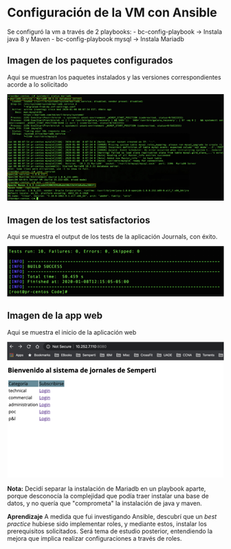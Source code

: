 # Configuración de la VM con Ansible

Se configuró la vm a través de 2 playbooks:
	- bc-config-playbook -> Instala java 8 y Maven
	- bc-config-playbook mysql -> Instala Mariadb

## Imagen de los paquetes configurados
Aqui se muestran los paquetes instalados y las versiones correspondientes acorde a lo solicitado

![Componentes instalados](/Images/Installed-components.jpg)

## Imagen de los test satisfactorios

Aqui se muestra el output de los tests de la aplicación Journals, con éxito.

![Test aplicativo](/Images/maven-tests.jpg)

## Imagen de la app web

Aqui se muestra el inicio de la aplicación web


![Interfaz Web App](/Images/app.png)


**Nota:** 	Decidí separar la instalación de Mariadb en un playbook aparte, porque desconocía la complejidad que podía traer instalar una base de datos, y no quería que "comprometa" la instalación de java y maven. 

**Aprendizaje** A medida que fui investigando Ansible, descubrí que un *best practice* hubiese sido implementar roles, y mediante estos, instalar los prerequisitos solicitados. Será tema de estudio posterior, entendiendo la mejora que implica realizar configuraciones a través de roles.